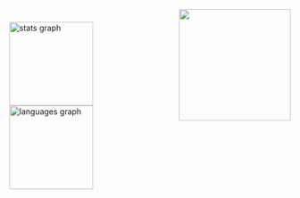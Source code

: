 <img align="right" height="200" src="https://media1.tenor.com/m/8tIYSYOsxtcAAAAd/i-am-atomic-eminence-in-shadow.gif"  />

###

<div align="left">
  <img src="https://github-readme-stats.vercel.app/api?username=djael-ml&hide_title=false&hide_rank=false&show_icons=true&include_all_commits=false&count_private=true&disable_animations=false&theme=midnight-purple&locale=en&hide_border=true&order=1" height="150" alt="stats graph"  />
  <img src="https://github-readme-stats.vercel.app/api/top-langs?username=djael-ml&locale=en&hide_title=false&layout=compact&card_width=320&langs_count=5&theme=midnight-purple&hide_border=true&order=2&stats_format=bytes" height="150" alt="languages graph"  />
</div>

###

